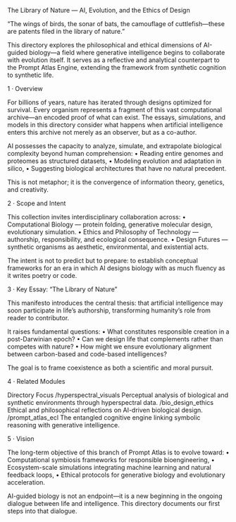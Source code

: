 The Library of Nature — AI, Evolution, and the Ethics of Design

“The wings of birds, the sonar of bats, the camouflage of cuttlefish—these are patents filed in the library of nature.”

This directory explores the philosophical and ethical dimensions of AI-guided biology—a field where generative intelligence begins to collaborate with evolution itself.
It serves as a reflective and analytical counterpart to the Prompt Atlas Engine, extending the framework from synthetic cognition to synthetic life.



1 · Overview

For billions of years, nature has iterated through designs optimized for survival.
Every organism represents a fragment of this vast computational archive—an encoded proof of what can exist.
The essays, simulations, and models in this directory consider what happens when artificial intelligence enters this archive not merely as an observer, but as a co-author.

AI possesses the capacity to analyze, simulate, and extrapolate biological complexity beyond human comprehension:
	•	Reading entire genomes and proteomes as structured datasets,
	•	Modeling evolution and adaptation in silico,
	•	Suggesting biological architectures that have no natural precedent.

This is not metaphor; it is the convergence of information theory, genetics, and creativity.



2 · Scope and Intent

This collection invites interdisciplinary collaboration across:
	•	Computational Biology — protein folding, generative molecular design, evolutionary simulation.
	•	Ethics and Philosophy of Technology — authorship, responsibility, and ecological consequence.
	•	Design Futures — synthetic organisms as aesthetic, environmental, and existential acts.

The intent is not to predict but to prepare:
to establish conceptual frameworks for an era in which AI designs biology with as much fluency as it writes poetry or code.



3 · Key Essay: “The Library of Nature”

This manifesto introduces the central thesis:
that artificial intelligence may soon participate in life’s authorship, transforming humanity’s role from reader to contributor.

It raises fundamental questions:
	•	What constitutes responsible creation in a post-Darwinian epoch?
	•	Can we design life that complements rather than competes with nature?
	•	How might we ensure evolutionary alignment between carbon-based and code-based intelligences?

The goal is to frame coexistence as both a scientific and moral pursuit.



4 · Related Modules

Directory	Focus
/hyperspectral_visuals	Perceptual analysis of biological and synthetic environments through hyperspectral data.
/bio_design_ethics	Ethical and philosophical reflections on AI-driven biological design.
/prompt_atlas_ecl	The entangled cognitive engine linking symbolic reasoning with generative intelligence.




5 · Vision

The long-term objective of this branch of Prompt Atlas is to evolve toward:
	•	Computational symbiosis frameworks for responsible bioengineering,
	•	Ecosystem-scale simulations integrating machine learning and natural feedback loops,
	•	Ethical protocols for generative biology and evolutionary acceleration.

AI-guided biology is not an endpoint—it is a new beginning in the ongoing dialogue between life and intelligence.
This directory documents our first steps into that dialogue.
